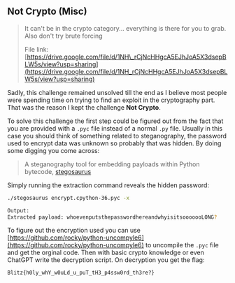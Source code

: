 ## Not Crypto (Misc)

> It can't be in the crypto category... everything is there for you to grab. Also don't try brute forcing&#x20;
>
> File link: [https://drive.google.com/file/d/1NH\_rCjNcHHgcA5EJhJoA5X3dsepBLW5s/view?usp=sharing](https://drive.google.com/file/d/1NH_rCjNcHHgcA5EJhJoA5X3dsepBLW5s/view?usp=sharing)

Sadly, this challenge remained unsolved till the end as I believe most people were spending time on trying to find an exploit in the cryptography part. That was the reason I kept the challenge **Not Crypto**.&#x20;

To solve this challenge the first step could be figured out from the fact that you are provided with a `.pyc` file instead of a normal `.py` file. Usually in this case you should think of something related to steganography, the password used to encrypt data was unknown so probably that was hidden. By doing some digging you come across:

> A steganography tool for embedding payloads within Python bytecode, [stegosaurus](https://github.com/AngelKitty/stegosaurus)

Simply running the extraction command reveals the hidden password:

```bash
./stegosaurus encrypt.cpython-36.pyc -x

Output:
Extracted payload: whoevenputsthepasswordhereandwhyisitsooooooLONG?
```

To figure out the encryption used you can use [https://github.com/rocky/python-uncompyle6](https://github.com/rocky/python-uncompyle6) to uncompile the `.pyc` file and get the orginal code. Then with basic crypto knowledge or even ChatGPT write the decryption script. On decryption you get the flag:

```
Blitz{h0ly_whY_w0uLd_u_puT_tH3_p4ssw0rd_th3re?}
```
